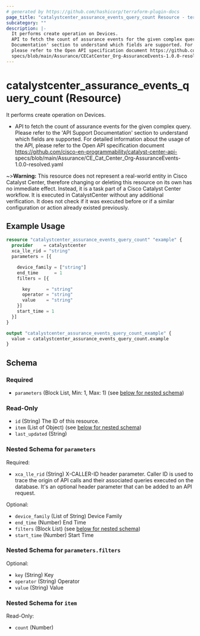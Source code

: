 ```yaml
---
# generated by https://github.com/hashicorp/terraform-plugin-docs
page_title: "catalystcenter_assurance_events_query_count Resource - terraform-provider-catalystcenter"
subcategory: ""
description: |-
  It performs create operation on Devices.
  API to fetch the count of assurance events for the given complex query. Please refer to the 'API Support
  Documentation' section to understand which fields are supported. For detailed information about the usage of the API,
  please refer to the Open API specification document https://github.com/cisco-en-programmability/catalyst-center-api-
  specs/blob/main/Assurance/CECatCenter_Org-AssuranceEvents-1.0.0-resolved.yaml
---
```


# catalystcenter_assurance_events_query_count (Resource)

It performs create operation on Devices.

- API to fetch the count of assurance events for the given complex query. Please refer to the 'API Support
Documentation' section to understand which fields are supported. For detailed information about the usage of the API,
please refer to the Open API specification document https://github.com/cisco-en-programmability/catalyst-center-api-
specs/blob/main/Assurance/CE_Cat_Center_Org-AssuranceEvents-1.0.0-resolved.yaml


~>**Warning:**
This resource does not represent a real-world entity in Cisco Catalyst Center, therefore changing or deleting this resource on its own has no immediate effect.
Instead, it is a task part of a Cisco Catalyst Center workflow. It is executed in CatalystCenter without any additional verification. It does not check if it was executed before or if a similar configuration or action already existed previously.

## Example Usage

```terraform
resource "catalystcenter_assurance_events_query_count" "example" {
  provider    = catalystcenter
  xca_lle_rid = "string"
  parameters = [{

    device_family = ["string"]
    end_time      = 1
    filters = [{

      key      = "string"
      operator = "string"
      value    = "string"
    }]
    start_time = 1
  }]
}

output "catalystcenter_assurance_events_query_count_example" {
  value = catalystcenter_assurance_events_query_count.example
}
```

<!-- schema generated by tfplugindocs -->
## Schema

### Required

- `parameters` (Block List, Min: 1, Max: 1) (see [below for nested schema](#nestedblock--parameters))

### Read-Only

- `id` (String) The ID of this resource.
- `item` (List of Object) (see [below for nested schema](#nestedatt--item))
- `last_updated` (String)

<a id="nestedblock--parameters"></a>
### Nested Schema for `parameters`

Required:

- `xca_lle_rid` (String) X-CALLER-ID header parameter. Caller ID is used to trace the origin of API calls and their associated queries executed on the database. It's an optional header parameter that can be added to an API request.

Optional:

- `device_family` (List of String) Device Family
- `end_time` (Number) End Time
- `filters` (Block List) (see [below for nested schema](#nestedblock--parameters--filters))
- `start_time` (Number) Start Time

<a id="nestedblock--parameters--filters"></a>
### Nested Schema for `parameters.filters`

Optional:

- `key` (String) Key
- `operator` (String) Operator
- `value` (String) Value



<a id="nestedatt--item"></a>
### Nested Schema for `item`

Read-Only:

- `count` (Number)
